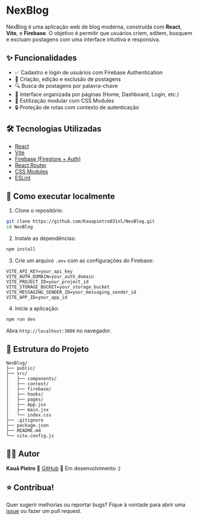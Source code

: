 # NexBlog 

NexBlog é uma aplicação web de blog moderna, construída com **React**, **Vite**, e **Firebase**. O objetivo é permitir que usuários criem, editem, busquem e excluam postagens com uma interface intuitiva e responsiva.

## ✨ Funcionalidades

- ✅ Cadastro e login de usuários com Firebase Authentication
- 📝 Criação, edição e exclusão de postagens
- 🔍 Busca de postagens por palavra-chave
- 📁 Interface organizada por páginas (Home, Dashboard, Login, etc.)
- 🎨 Estilização modular com CSS Modules
- 🔒 Proteção de rotas com contexto de autenticação

## 🛠️ Tecnologias Utilizadas

- [React](https://reactjs.org/)
- [Vite](https://vitejs.dev/)
- [Firebase (Firestore + Auth)](https://firebase.google.com/)
- [React Router](https://reactrouter.com/)
- [CSS Modules](https://github.com/css-modules/css-modules)
- [ESLint](https://eslint.org/)

## 🚀 Como executar localmente

1. Clone o repositório:

```bash
git clone https://github.com/Kauapietro031nl/NexBlog.git
cd NexBlog
````

2. Instale as dependências:

```bash
npm install
```

3. Crie um arquivo `.env` com as configurações do Firebase:

```env
VITE_API_KEY=your_api_key
VITE_AUTH_DOMAIN=your_auth_domain
VITE_PROJECT_ID=your_project_id
VITE_STORAGE_BUCKET=your_storage_bucket
VITE_MESSAGING_SENDER_ID=your_messaging_sender_id
VITE_APP_ID=your_app_id
```

4. Inicie a aplicação:

```bash
npm run dev
```

Abra `http://localhost:3000` no navegador.

## 📂 Estrutura do Projeto

```
NexBlog/
├── public/
├── src/
│   ├── components/
│   ├── context/
│   ├── firebase/
│   ├── hooks/
│   ├── pages/
│   ├── App.jsx
│   ├── main.jsx
│   └── index.css
├── .gitignore
├── package.json
├── README.md
└── vite.config.js
```

## 🧑‍💻 Autor

**Kauã Pietro**
🔗 [GitHub](https://github.com/Kauapietro031nl)
📧 Em desenvolvimento :)



## ⭐ Contribua!

Quer sugerir melhorias ou reportar bugs? Fique à vontade para abrir uma [issue](https://github.com/Kauapietro031nl/NexBlog/issues) ou fazer um pull request.
